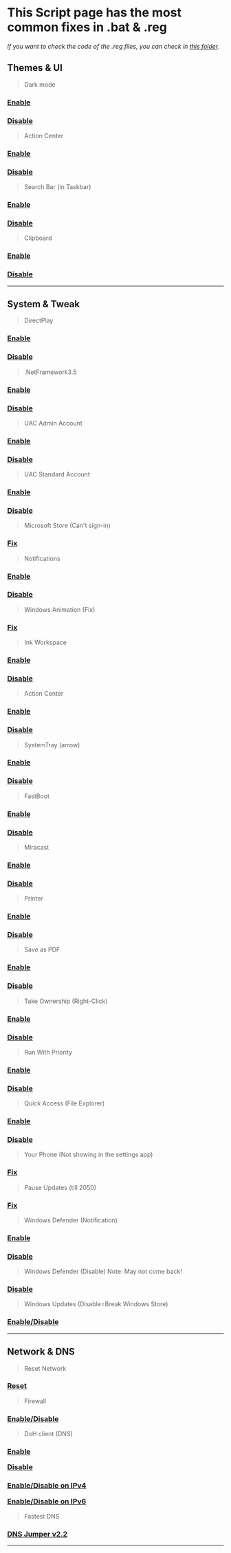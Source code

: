 # This Script page has the most common fixes in .bat  & .reg

*If you want to check the code of the .reg files, you can check in [this folder](https://github.com/AzhamProdLive/WPC-Useful-Box/tree/main/Scripts/Files).*

## Themes & UI 

> Dark mode
### <div> <a><a href="https://cdn.discordapp.com/attachments/1171553297442812005/1171556067503779911/Dark_mode_ON.reg">Enable</a>
### <div> <p><a href="https://cdn.discordapp.com/attachments/1171553297442812005/1171556081516957758/DarkMode_OFF.reg">Disable</a>

> Action Center
### <div> <a><a href="https://cdn.discordapp.com/attachments/1171553297442812005/1171555862406508604/enable_action_center.reg">Enable</a>
### <div> <p><a href="https://cdn.discordapp.com/attachments/1171553297442812005/1171559638093791354/Disable_action_center.reg">Disable</a>
    
> Search Bar (in Taskbar)
### <div> <a><a href="https://cdn.discordapp.com/attachments/1171553297442812005/1171557885352886342/Search_bar_ON.reg">Enable</a>
### <div> <p><a href="https://cdn.discordapp.com/attachments/1171553297442812005/1171557866222653450/Search_bar_off.reg">Disable</a>

> Clipboard
### <div> <a><a href="https://cdn.discordapp.com/attachments/1171553297442812005/1171822368780460042/Clipboard_Enable.reg">Enable</a>
### <div> <p><a href="https://cdn.discordapp.com/attachments/1171553297442812005/1171822387818414110/Clipboard_disable.reg">Disable</a>
---
## System & Tweak 

> DirectPlay
### <div> <a><a href="https://cdn.discordapp.com/attachments/1171553297442812005/1171556102266163200/Direct_play.bat">Enable</a>
### <div> <p><a href="https://cdn.discordapp.com/attachments/1171553297442812005/1171560919743078420/Direct_play_Off.bat">Disable</a>

> .NetFramework3.5
### <div> <a><a href="https://cdn.discordapp.com/attachments/1171553297442812005/1171557354735669248/net_3.5.bat">Enable</a>
### <div> <p><a href="https://cdn.discordapp.com/attachments/1171553297442812005/1171562296418500738/net_3.5_OFF.bat">Disable</a>

> UAC Admin Account
### <div> <a><a href="https://cdn.discordapp.com/attachments/1171553297442812005/1171576836581511178/UAC_on_admin_acc.reg">Enable</a>
### <div> <p><a href="https://cdn.discordapp.com/attachments/1171553297442812005/1171576847478308925/UAC_off_admin_acc.reg">Disable</a>

> UAC Standard Account
### <div> <a><a href="https://cdn.discordapp.com/attachments/1171553297442812005/1171576571748962354/UAC_on.reg">Enable</a>
### <div> <p><a href="https://cdn.discordapp.com/attachments/1171553297442812005/1171576803807203359/UAC_off.reg">Disable</a>

> Microsoft Store (Can't sign-in)
### <div> <a><a href="https://cdn.discordapp.com/attachments/1171553297442812005/1171558133865390100/Sign_in_fix.bat">Fix</a>

> Notifications
### <div> <a><a href="https://cdn.discordapp.com/attachments/1171553297442812005/1172223209123369100/Enable_Notification.reg">Enable</a>
### <div> <a><a href="https://cdn.discordapp.com/attachments/1171553297442812005/1172222936749453312/Disable_Notification.reg">Disable</a>

> Windows Animation (Fix)
### <div> <a><a href="https://cdn.discordapp.com/attachments/1171553297442812005/1172225949987778641/Enable_animation.bat">Fix</a>

> Ink Workspace
### <div> <a><a href="https://cdn.discordapp.com/attachments/1171553297442812005/1172226943249301544/Enabl_ink_workspace.reg">Enable</a>
### <div> <p><a href="https://cdn.discordapp.com/attachments/1171553297442812005/1172227132546629663/Disable_ink_workspace.reg">Disable</a>

> Action Center
### <div> <a><a href="https://cdn.discordapp.com/attachments/1171553297442812005/1172226980247244910/enable_action_center.reg">Enable</a>
### <div> <p><a href="https://cdn.discordapp.com/attachments/1171553297442812005/1172227235378376714/disable_action_center.reg">Disable</a>

> SystemTray (arrow)
### <div> <a><a href="https://cdn.discordapp.com/attachments/1171553297442812005/1172227013159944212/enable_arrow.reg">Enable</a>
### <div> <p><a href="https://cdn.discordapp.com/attachments/1171553297442812005/1172227322208866334/disable_arrow.reg">Disable</a>

> FastBoot
### <div> <a><a href="https://cdn.discordapp.com/attachments/1171553297442812005/1171556411621261419/Fastboot_ON.reg">Enable</a>
### <div> <p><a href="https://cdn.discordapp.com/attachments/1171553297442812005/1171561484581609662/Fastboot_OFF.reg">Disable</a>

> Miracast
### <div> <a><a href="https://cdn.discordapp.com/attachments/1171553297442812005/1171557210048966776/Miracast_ON.reg">Enable</a>
### <div> <p><a href="https://cdn.discordapp.com/attachments/1171553297442812005/1171563269576724561/Miracast_OFF.reg">Disable</a>

> Printer
### <div> <a><a href="https://cdn.discordapp.com/attachments/1171553297442812005/1171557540237168742/Printer_fix.bat">Enable</a>
### <div> <p><a href="https://cdn.discordapp.com/attachments/1171553297442812005/1171564515033350214/Printer_OFF.bat">Disable</a>

> Save as PDF
### <div> <a><a href="https://cdn.discordapp.com/attachments/1171553297442812005/1171557777806741576/Save_as_pdf_fix2.bat">Enable</a>
### <div> <p><a href="https://cdn.discordapp.com/attachments/1171553297442812005/1171565055452659832/Save_as_pdf_OFF.bat">Disable</a>

> Take Ownership (Right-Click)
### <div> <a><a href="https://cdn.discordapp.com/attachments/1171553297442812005/1171557154268926012/InstallTakeOwnership.reg">Enable</a>
### <div> <p><a href="https://cdn.discordapp.com/attachments/1171553297442812005/1171566528500596778/UninstallTakeOwnership.reg">Disable</a>

> Run With Priority
### <div> <a><a href="https://cdn.discordapp.com/attachments/1171553297442812005/1171558593762439238/Add_Run_with_priority_context_menu.reg">Enable</a>
### <div> <p><a href="https://cdn.discordapp.com/attachments/1171553297442812005/1171558925754175508/Remove_Run_with_priority_context_menu.reg">Disable</a>

> Quick Access (File Explorer)
### <div> <a><a href="https://cdn.discordapp.com/attachments/1171553297442812005/1171558643821445130/Add_Quick_access_to_navigation_pane.reg">Enable</a>
### <div> <p><a href="https://cdn.discordapp.com/attachments/1171553297442812005/1171575617003729057/Remove_Quick_access_to_navigation_pane.reg">Disable</a>

> Your Phone (Not showing in the settings app)
### <div> <a><a href="https://cdn.discordapp.com/attachments/1171553297442812005/1171558357644103721/Your_phone_unlock_settings.reg">Fix</a>

> Pause Updates (till 2050)
### <div> <a><a href="https://cdn.discordapp.com/attachments/1171553297442812005/1171557442988023939/Pause_update_till_2050.bat">Fix</a>

> Windows Defender (Notification)
### <div> <a><a href="https://cdn.discordapp.com/attachments/1171553297442812005/1172218747344392224/Enable_windows_defender_notification.reg">Enable</a>
### <div> <a><a href="https://cdn.discordapp.com/attachments/1171553297442812005/1172218729673785364/Disable_windows_defender_notifications.reg">Disable</a>

> Windows Defender (Disable) Note: May not come back!
### <div> <a><a href="https://cdn.discordapp.com/attachments/1171553297442812005/1172224628249342074/Defender_disable.reg">Disable</a>

> Windows Updates (Disable=Break Windows Store)
### <div> <a><a href="https://cdn.discordapp.com/attachments/1171553297442812005/1172228893277704222/disable_or_enable_Windows_10_update.bat">Enable/Disable</a>


---
## Network & DNS
> Reset Network
### <div> <a><a href="https://cdn.discordapp.com/attachments/1171553297442812005/1171557379033280574/Network_reset.bat">Reset</a>

> Firewall
### <div> <a><a href="https://cdn.discordapp.com/attachments/1171553297442812005/1171556746301550642/FIREWALL.bat">Enable/Disable</a>

> DoH client (DNS)
### <div> <p><a href="https://cdn.discordapp.com/attachments/1171553297442812005/1171582478515982397/Enable_DOH_DNS.reg">Enable</a> <div>	<p><a href="https://cdn.discordapp.com/attachments/1171553297442812005/1171582489832202322/Disable_DOH_DNS.reg">Disable</a> 
### <div> <p><a href="https://cdn.discordapp.com/attachments/1171553297442812005/1171585559853019156/Enable-Disable_Doh_IPv4.bat">Enable/Disable on IPv4</a> <div>	<p><a href="https://cdn.discordapp.com/attachments/1171553297442812005/1171585570829508638/Enable-Disable_Doh_IPv6.bat">Enable/Disable on IPv6 </a>

> Fastest DNS
### <div> <a><a href="https://cdn.discordapp.com/attachments/1171553297442812005/1171591068119224410/DnsJumper.zip">DNS Jumper v2.2</a>

---
